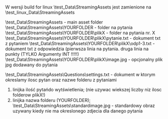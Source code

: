 # 
W wersji build for linux \test_Data\StreamingAssets jest zamienione na \test_linux_Data\StreamingAssets

\test_Data\StreamingAssets - main asset folder
\test_Data\StreamingAssets\YOURFOLDER - folder na pytania
\test_Data\StreamingAssets\YOURFOLDER\plikX - folder na pytania nr. X
\test_Data\StreamingAssets\YOURFOLDER\plikX\pytanie.txt - dokument txt z pytaniem
\test_Data\StreamingAssets\YOURFOLDER\plikX\odp1-3.txt - dokument txt z odpowiedzia (pierwsza linia na pytania. druga linia na punkty (TYLKO Argumenty INT !!!!!)
\test_Data\StreamingAssets\YOURFOLDER\plikX\image.jpg - opcjonalny plik jpg dodawany do pytania

\test_Data\StreamingAssets\Questions\settings.txt - dokument w ktorym okreslamy ilosc pytan oraz nazwe folderu z pytaniami 
  1. linijka ilość pytańdo wytświetlenia; (nie uzywac wiekszej liczby niz ilosc folderow plikX!)
  2. linijka nazwa folderu  (YOURFOLDER);
\test_Data\StreamingAssets\standardimage.jpg - standardowy obraz uzywany kiedy nie ma okreslonego zdjecia dla danego pytania

